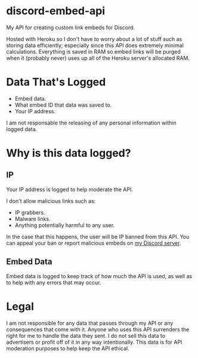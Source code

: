 # discord-embed-api

My API for creating custom link embeds for Discord.

Hosted with Heroku so I don't have to worry about a lot of stuff such as storing data efficiently; especially since this API does extremely minimal calculations. Everything is saved in RAM so embed links will be purged when it (probably never) uses up all of the Heroku server's allocated RAM.

# Data That's Logged

 - Embed data.
 - What embed ID that data was saved to.
 - Your IP address.

I am not responsable the releasing of any personal information within logged data.

# Why is this data logged?

## IP

Your IP address is logged to help moderate the API.

I don't allow malicious links such as:

 - IP grabbers.
 - Malware links.
 - Anything potentially harmful to any user.

In the case that this happens, the user will be IP banned from this API. You can appeal your ban or report malicious embeds on [my Discord server](https://discord.gg/c9ESSur).

## Embed Data

Embed data is logged to keep track of how much the API is used, as well as to help with any errors that may occur.

# Legal

I am not responsible for any data that passes through my API or any consequences that come with it. Anyone who uses this API surrenders the right for me to handle the data they sent. I do not sell this data to advertisers or profit off of it in any way intentionally. This data is for API moderation purposes to help keep the API ethical.
